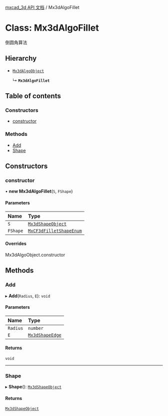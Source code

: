 [mxcad_3d API 文档](../README.md) / Mx3dAlgoFillet

# Class: Mx3dAlgoFillet

倒圆角算法

## Hierarchy

- [`Mx3dAlgoObject`](Mx3dAlgoObject.md)

  ↳ **`Mx3dAlgoFillet`**

## Table of contents

### Constructors

- [constructor](Mx3dAlgoFillet.md#constructor)

### Methods

- [Add](Mx3dAlgoFillet.md#add)
- [Shape](Mx3dAlgoFillet.md#shape)

## Constructors

### constructor

• **new Mx3dAlgoFillet**(`S`, `FShape`)

#### Parameters

| Name | Type |
| :------ | :------ |
| `S` | [`Mx3dShapeObject`](Mx3dShapeObject.md) |
| `FShape` | [`MxCF3dFilletShapeEnum`](../enums/MdGe.MxCF3dFilletShapeEnum.md) |

#### Overrides

Mx3dAlgoObject.constructor

## Methods

### Add

▸ **Add**(`Radius`, `E`): `void`

#### Parameters

| Name | Type |
| :------ | :------ |
| `Radius` | `number` |
| `E` | [`Mx3dShapeEdge`](Mx3dShapeEdge.md) |

#### Returns

`void`

___

### Shape

▸ **Shape**(): [`Mx3dShapeObject`](Mx3dShapeObject.md)

#### Returns

[`Mx3dShapeObject`](Mx3dShapeObject.md)
